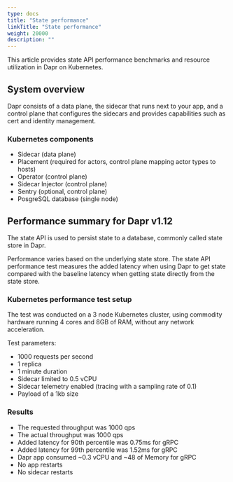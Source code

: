 ```yaml
---
type: docs
title: "State performance"
linkTitle: "State performance"
weight: 20000
description: ""
---
```

This article provides state API performance benchmarks and resource utilization in Dapr on Kubernetes.

## System overview

Dapr consists of a data plane, the sidecar that runs next to your app, and a control plane that configures the sidecars and provides capabilities such as cert and identity management.

### Kubernetes components

* Sidecar (data plane)
* Placement (required for actors, control plane mapping actor types to hosts)
* Operator (control plane)
* Sidecar Injector (control plane)
* Sentry (optional, control plane)
* PosgreSQL database (single node)

## Performance summary for Dapr v1.12

The state API is used to persist state to a database, commonly called state store in Dapr.

Performance varies based on the underlying state store. The state API performance test measures the added latency when using Dapr to get state compared with the baseline latency when getting state directly from the state store.

### Kubernetes performance test setup

The test was conducted on a 3 node Kubernetes cluster, using commodity hardware running 4 cores and 8GB of RAM, without any network acceleration.

Test parameters:

* 1000 requests per second
* 1 replica
* 1 minute duration
* Sidecar limited to 0.5 vCPU
* Sidecar telemetry enabled (tracing with a sampling rate of 0.1)
* Payload of a 1kb size

### Results

* The requested throughput was 1000 qps
* The actual throughput was 1000 qps
* Added latency for 90th percentile was 0.75ms for gRPC
* Added latency for 99th percentile was 1.52ms for gRPC
* Dapr app consumed ~0.3 vCPU and ~48 of Memory for gRPC
* No app restarts
* No sidecar restarts
